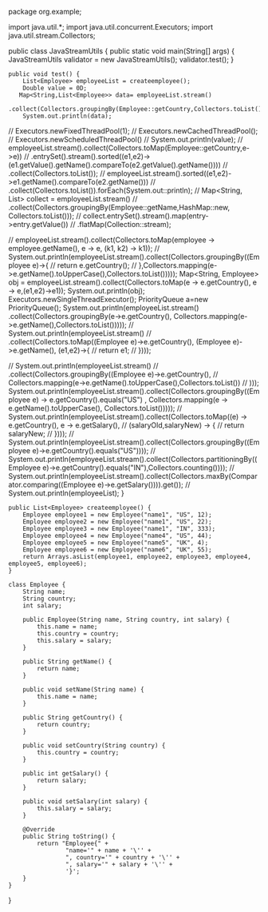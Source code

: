 package org.example;

import java.util.*;
import java.util.concurrent.Executors;
import java.util.stream.Collectors;

public class JavaStreamUtils {
    public static void main(String[] args) {
        JavaStreamUtils validator = new JavaStreamUtils();
        validator.test();
    }


    public void test() {
        List<Employee> employeeList = createemployee();
        Double value = 0D;
       Map<String,List<Employee>> data= employeeList.stream()
                .collect(Collectors.groupingBy(Employee::getCountry,Collectors.toList()));
        System.out.println(data);
//        Executors.newFixedThreadPool(1);
//        Executors.newCachedThreadPool();
//        Executors.newScheduledThreadPool()
//        System.out.println(value);
//        employeeList.stream().collect(Collectors.toMap(Employee::getCountry,e->e))
//                .entrySet().stream().sorted((e1,e2)->(e1.getValue().getName().compareTo(e2.getValue().getName())))
//                .collect(Collectors.toList());
//        employeeList.stream().sorted((e1,e2)->e1.getName().compareTo(e2.getName()))
//                .collect(Collectors.toList()).forEach(System.out::println);
//        Map<String, List<Employee>> collect = employeeList.stream()
//                .collect(Collectors.groupingBy(Employee::getName,HashMap::new,  Collectors.toList()));
//        collect.entrySet().stream().map(entry->entry.getValue())
//                .flatMap(Collection::stream);

//        employeeList.stream().collect(Collectors.toMap(employee -> employee.getName(), e -> e, (k1, k2) -> k1));
//        System.out.println(employeeList.stream().collect(Collectors.groupingBy((Employee e)->{
//            return e.getCountry();
//        },Collectors.mapping(e->e.getName().toUpperCase(),Collectors.toList()))));
        Map<String, Employee> obj = employeeList.stream().collect(Collectors.toMap(e -> e.getCountry(), e -> e,(e1,e2)->e1));
        System.out.println(obj);
        Executors.newSingleThreadExecutor();
        PriorityQueue a=new PriorityQueue();
        System.out.println(employeeList.stream()
                .collect(Collectors.groupingBy(e->e.getCountry(),
                        Collectors.mapping(e->e.getName(),Collectors.toList()))));
//        System.out.println(employeeList.stream()
//                .collect(Collectors.toMap((Employee e)->e.getCountry(), (Employee e)->e.getName(), (e1,e2)->{
//                    return e1;
//                })));

//        System.out.println(employeeList.stream()
//                .collect(Collectors.groupingBy((Employee e)->e.getCountry(),
//                        Collectors.mapping(e->e.getName().toUpperCase(),Collectors.toList())
//        )));
        System.out.println(employeeList.stream().collect(Collectors.groupingBy((Employee e) -> e.getCountry().equals("US")
                , Collectors.mapping(e -> e.getName().toUpperCase(), Collectors.toList()))));
//        System.out.println(employeeList.stream().collect(Collectors.toMap((e) -> e.getCountry(), e -> e.getSalary(),
//                (salaryOld,salaryNew) -> {
//                    return salaryNew;
//                })));
//        System.out.println(employeeList.stream().collect(Collectors.groupingBy((Employee e)->e.getCountry().equals("US"))));
//        System.out.println(employeeList.stream().collect(Collectors.partitioningBy((Employee e)->e.getCountry().equals("IN"),Collectors.counting())));
//        System.out.println(employeeList.stream().collect(Collectors.maxBy(Comparator.comparing((Employee e)->e.getSalary()))).get());
//        System.out.println(employeeList);
    }


    public List<Employee> createemployee() {
        Employee employee1 = new Employee("name1", "US", 12);
        Employee employee2 = new Employee("name1", "US", 22);
        Employee employee3 = new Employee("name1", "IN", 333);
        Employee employee4 = new Employee("name4", "US", 44);
        Employee employee5 = new Employee("name5", "UK", 4);
        Employee employee6 = new Employee("name6", "UK", 55);
        return Arrays.asList(employee1, employee2, employee3, employee4, employee5, employee6);
    }

    class Employee {
        String name;
        String country;
        int salary;

        public Employee(String name, String country, int salary) {
            this.name = name;
            this.country = country;
            this.salary = salary;
        }

        public String getName() {
            return name;
        }

        public void setName(String name) {
            this.name = name;
        }

        public String getCountry() {
            return country;
        }

        public void setCountry(String country) {
            this.country = country;
        }

        public int getSalary() {
            return salary;
        }

        public void setSalary(int salary) {
            this.salary = salary;
        }

        @Override
        public String toString() {
            return "Employee{" +
                    "name='" + name + '\'' +
                    ", country='" + country + '\'' +
                    ", salary='" + salary + '\'' +
                    '}';
        }
    }

}
